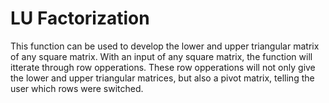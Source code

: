 # LU Factorization
This function can be used to develop the lower and upper triangular matrix of any square matrix. 
With an input of any square matrix, the function will itterate through row opperations. 
These row opperations will not only give the lower and upper triangular matrices, but also a pivot matrix, telling the user which rows were switched.

